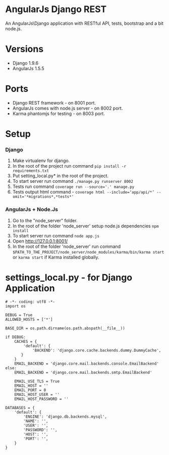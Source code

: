 # AngularJs Django REST
An AngularJs\Django application with RESTful API, tests, bootstrap and a bit node.js.

# Versions
* Django 1.9.6
* AngularJs 1.5.5

# Ports
* Django REST framework - on 8001 port.
* AngularJs comes with node.js server - on 8002 port.
* Karma phantomjs for testing - on 8003 port.

# Setup
### Django
1. Make virtualenv for django.
2. In the root of the project run command `pip install -r requirements.txt`
3. Put setting_local.py* in the root of the project.
4. To start server run command `./manage.py runserver 8002`
5. Tests run command `coverage run --source='.' manage.py`
6. Tests output html command - `coverage html --include=‘app/api/*’ --omit='*migrations*,*tests*'`

### AngularJs + Node.Js
1. Go to the "node_server" folder.
2. In the root of the folder 'node_server' setup node.js dependencies `npm install`
3. To start server run command `node app.js`
4. Open http://127.0.0.1:8001/
5. In the root of the folder 'node_server' run command `$PATH_TO_THE_PROJECT/node_server/node_modules/karma/bin/karma start` or `karma start` if Karma installed globally.

# settings_local.py - for Django Application

    # -*- coding: utf8 -*-
    import os
    
    DEBUG = True
    ALLOWED_HOSTS = ['*']
    
    BASE_DIR = os.path.dirname(os.path.abspath(__file__))
    
    if DEBUG:
        CACHES = {
            'default': {
                'BACKEND': 'django.core.cache.backends.dummy.DummyCache',
           }
        }
        EMAIL_BACKEND = 'django.core.mail.backends.console.EmailBackend'
    else:
        EMAIL_BACKEND = 'django.core.mail.backends.smtp.EmailBackend'
        
        EMAIL_USE_TLS = True
        EMAIL_HOST = ''
        EMAIL_PORT = 0
        EMAIL_HOST_USER = ''
        EMAIL_HOST_PASSWORD = ''
    
    DATABASES = {
        'default': {
            'ENGINE': 'django.db.backends.mysql',
            'NAME': '',
            'USER': '',
            'PASSWORD': '',
            'HOST': '',
            'PORT': '',
        }
    }
